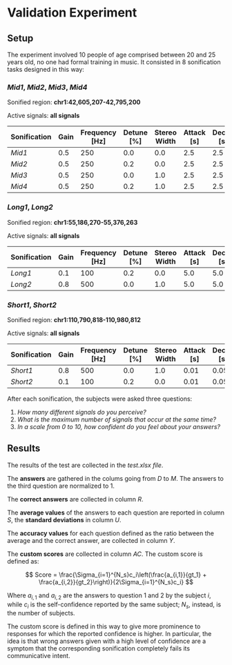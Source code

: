 # Validation Experiment

## Setup
The experiment involved 10 people of age comprised between 20 and 25 years old, no one had formal training in music.
It consisted in 8 sonification tasks designed in this way:
### _Mid1_, _Mid2_, _Mid3_, _Mid4_
Sonified region: __chr1:42,605,207-42,795,200__

Active signals: __all signals__

| Sonification | Gain | Frequency [Hz] | Detune [%] | Stereo Width | Attack [s] | Decay [s] | Sustain [s] | Release [s] |
|--------------|------|----------------|------------|--------------|------------|-----------|-------------|-------------|
| _Mid1_       | 0.5  | 250            | 0.0        | 0.0          | 2.5        | 2.5       | 2.5         | 2.5         |
| _Mid2_       | 0.5  | 250            | 0.2        | 0.0          | 2.5        | 2.5       | 2.5         | 2.5         |
| _Mid3_       | 0.5  | 250            | 0.0        | 1.0          | 2.5        | 2.5       | 2.5         | 2.5         |
| _Mid4_       | 0.5  | 250            | 0.2        | 1.0          | 2.5        | 2.5       | 2.5         | 2.5         |

### _Long1_, _Long2_

Sonified region: __chr1:55,186,270-55,376,263__

Active signals: __all signals__

| Sonification | Gain | Frequency [Hz] | Detune [%] | Stereo Width | Attack [s] | Decay [s] | Sustain [s] | Release [s] |
|--------------|------|----------------|------------|--------------|------------|-----------|-------------|-------------|
| _Long1_      | 0.1  | 100            | 0.2        | 0.0          | 5.0        | 5.0       | 5.0         | 5.0         |
| _Long2_      | 0.8  | 500            | 0.0        | 1.0          | 5.0        | 5.0       | 5.0         | 5.0         |

### _Short1_, _Short2_

Sonified region: __chr1:110,790,818-110,980,812__

Active signals: __all signals__

| Sonification | Gain | Frequency [Hz] | Detune [%] | Stereo Width | Attack [s] | Decay [s] | Sustain [s] | Release [s] |
|--------------|------|----------------|------------|--------------|------------|-----------|-------------|-------------|
| _Short1_     | 0.8  | 500            | 0.0        | 1.0          | 0.01       | 0.05      | 0.1         | 0.1         |
| _Short2_     | 0.1  | 100            | 0.2        | 0.0          | 0.01       | 0.05      | 0.1         | 0.1         |

After each sonification, the subjects were asked three questions:

1. _How many different signals do you perceive?_
2. _What is the maximum number of signals that occur at the same time?_
3. _In a scale from 0 to 10, how confident do you feel about your answers?_

## Results
The results of the test are collected in the _test.xlsx file_.

The __answers__ are gathered in the colums going from _D_ to _M_. The answers to the third question are normalized to 1.

The __correct answers__ are collected in column _R_.

The __average values__ of the answers to each question are reported in column _S_, the __standard deviations__ in column _U_.

The __accuracy values__ for each question defined as the ratio between the average and the correct answer, are collected in column _Y_.

The __custom scores__ are collected in column _AC_.
The custom score is defined as:

$$
    Score = \frac{\Sigma_{i=1}^{N_s}c_i\left(\frac{a_{i,1}}{gt_1} + \frac{a_{i,2}}{gt_2}\right)}{2\Sigma_{i=1}^{N_s}c_i} 
$$

Where $a_{i,1}$ and $a_{i,2}$ are the answers to question 1 and 2 by the subject $i$, while $c_i$ is the self-confidence reported by the same subject; $N_s$, instead, is the number of subjects.

The custom score is defined in this way to give more prominence to responses for which the reported confidence is higher. In particular, the idea is that wrong answers given with a high level of confidence are a symptom that the corresponding sonification completely fails its communicative intent.
